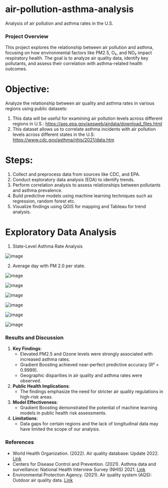 # air-pollution-asthma-analysis
Analysis of air pollution and asthma rates in the U.S.

### Project Overview
This project explores the relationship between air pollution and asthma, focusing on how environmental factors like PM2.5, O₃, and NO₂ impact respiratory health. The goal is to analyze air quality data, identify key pollutants, and assess their correlation with asthma-related health outcomes.


# Objective:
Analyze the relationship between air quality and asthma rates in various regions using public datasets:
1. This data will be useful for examining air pollution levels across different regions in U.S.: https://aqs.epa.gov/aqsweb/airdata/download_files.html
2. This dataset allows us to correlate asthma incidents with air pollution levels across different states in the U.S: https://www.cdc.gov/asthma/nhis/2021/data.htm 

# Steps:
1. Collect and preprocess data from sources like CDC, and EPA.
2. Conduct exploratory data analysis (EDA) to identify trends.
3. Perform correlation analysis to assess relationships between pollutants and asthma prevalence.
4. Build predictive models using machine learning techniques such as regression, random forest etc.
5. Visualize findings using QGIS for mapping and Tableau for trend analysis.

# Exploratory Data Analysis 
1. State-Level Asthma Rate Analysis 

![image](https://github.com/user-attachments/assets/a3fefdf2-61ae-4fef-a94b-fa0b6abc4f0f)

2. Average day with PM 2.0 per state. 

![image](https://github.com/user-attachments/assets/220a0241-d32d-4fa6-9436-8e5c6c11f99f)


![image](https://github.com/user-attachments/assets/1ea84ac4-007c-4eed-9d8a-f499c4d85f28)

![image](https://github.com/user-attachments/assets/6024c3b5-c853-4293-bce5-7d6ab5a99324)

![image](https://github.com/user-attachments/assets/10abbf90-759f-49a5-899d-1ae19bee5076)

![image](https://github.com/user-attachments/assets/d99fdcb9-d9c9-406d-824f-38c28c3aae86)

![image](https://github.com/user-attachments/assets/ca0dc957-d93f-492b-a2ac-eb530d7fd9d8)

### Results and Discussion
1. **Key Findings**:
   - Elevated PM2.5 and Ozone levels were strongly associated with increased asthma rates.
   - Gradient Boosting achieved near-perfect predictive accuracy (R² = 0.9999).
   - Geographic disparities in air quality and asthma rates were observed.
2. **Public Health Implications**:
   - The findings emphasize the need for stricter air quality regulations in high-risk areas.
3. **Model Effectiveness**:
   - Gradient Boosting demonstrated the potential of machine learning models in public health risk assessments.
4. **Limitations**:
   - Data gaps for certain regions and the lack of longitudinal data may have limited the scope of our analysis.

### References
- World Health Organization. (2022). Air quality database: Update 2022. [Link](https://www.who.int/data/gho/data/themes/air-pollution)
- Centers for Disease Control and Prevention. (2021). Asthma data and surveillance: National Health Interview Survey (NHIS) 2021. [Link](https://www.cdc.gov/asthma/nhis/2021)
- Environmental Protection Agency. (2021). Air quality system (AQS): Outdoor air quality data. [Link](https://www.epa.gov/outdoor-air-quality-data)
